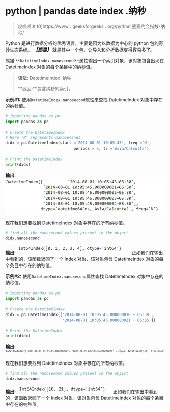 # python | pandas date index .纳秒

> 哎哎哎:# t0]https://www . geeksforgeeks . org/python 熊猫约会指数-纳秒/

Python 是进行数据分析的优秀语言，主要是因为以数据为中心的 python 包的奇妙生态系统。 ***【熊猫】*** 就是其中一个包，让导入和分析数据变得容易多了。

熊猫 `**DatetimeIndex.nanosecond**`属性输出一个索引对象，该对象包含出现在 DatetimeIndex 对象的每个条目中的纳秒值。

> **语法:** DatetimeIndex .纳秒
> 
> **返回:**包含纳秒的索引。

**示例#1:** 使用`DatetimeIndex.nanosecond`属性来查找 DatetimeIndex 对象中存在的纳秒值。

```py
# importing pandas as pd
import pandas as pd

# Create the DatetimeIndex
# Here 'N' represents nanoseconds
didx = pd.DatetimeIndex(start ='2014-08-01 10:05:45', freq ='N',
                              periods = 5, tz ='Asia/Calcutta')

# Print the DatetimeIndex
print(didx)
```

**输出:**
![](img/c5d31a8c31fc6093fcd9e9afc076861c.png)

现在我们想要找到 DatetimeIndex 对象中存在的所有纳秒值。

```py
# find all the nanosecond values present in the object
didx.nanosecond
```

**输出:**
![](img/5cf68d9bf9ed95442c6b2fd1e3c67178.png)
正如我们在输出中看到的，该函数返回了一个 Index 对象，该对象包含 DatetimeIndex 对象的每个条目中存在的纳秒值。

**示例#2:** 使用`DatetimeIndex.nanosecond`属性查找 DatetimeIndex 对象中存在的纳秒值。

```py
# importing pandas as pd
import pandas as pd

# Create the DatetimeIndex
didx = pd.DatetimeIndex(['2014-08-01 10:05:45.000000010 + 05:30',
                         '2014-08-01 10:05:45.000000021 + 05:35'])

# Print the DatetimeIndex
print(didx)
```

**输出:**
![](img/6de786972305aa1bb51181daf80b32a2.png)

现在我们想要找到 DatetimeIndex 对象中存在的所有纳秒值。

```py
# find all the nanosecond values present in the object
didx.nanosecond
```

**输出:**
![](img/00eb0973c9830f0503ddc34ee8b2e809.png)
正如我们在输出中看到的，该函数返回了一个 Index 对象，该对象包含 DatetimeIndex 对象的每个条目中存在的纳秒值。